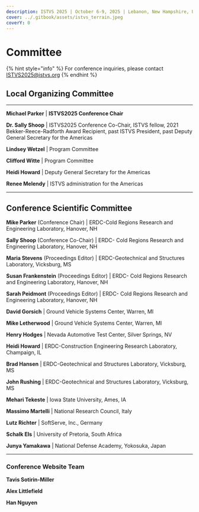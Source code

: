```yaml
---
description: ISTVS 2025 | October 6-9, 2025 | Lebanon, New Hampshire, USA
cover: ../.gitbook/assets/istvs_terrain.jpeg
coverY: 0
---
```


# Committee

{% hint style="info" %}
For conference inquiries, please contact [ISTVS2025@istvs.org](mailto:ISTVS2025@istvs.org)
{% endhint %}

## Local Organizing Committee

***

**Michael Parker** | **ISTVS2025 Conference Chair**

**Dr. Sally Shoop** | ISTVS2025 Conference Co-Chair, ISTVS fellow, 2021 Bekker-Reece-Radforth Award Recipient, past ISTVS President, past Deputy General Secretary for the Americas

**Lindsey Wetzel** | Program Committee

**Clifford Witte** | Program Committee

**Heidi Howard** | Deputy General Secretary for the Americas

**Renee Melendy** | ISTVS administration for the Americas

***

## Conference Scientific Committee

**Mike Parker** (Conference Chair) | ERDC-Cold Regions Research and Engineering Laboratory, Hanover, NH&#x20;

**Sally Shoop** (Conference Co-Chair) | ERDC- Cold Regions Research and Engineering Laboratory, Hanover, NH&#x20;

**Maria Stevens** (Proceedings Editor) | ERDC-Geotechnical and Structures Laboratory, Vicksburg, MS

**Susan Frankenstein** (Proceedings Editor) | ERDC- Cold Regions Research and Engineering Laboratory, Hanover, NH&#x20;

**Sarah Peidmont** (Proceedings Editor) | ERDC- Cold Regions Research and Engineering Laboratory, Hanover, NH&#x20;

**David Gorsich** | Ground Vehicle Systems Center, Warren, MI&#x20;

**Mike Letherwood** | Ground Vehicle Systems Center, Warren, MI&#x20;

**Henry Hodges** | Nevada Automotive Test Center, Silver Springs, NV&#x20;

**Heidi Howard** | ERDC-Construction Engineering Research Laboratory, Champaign, IL&#x20;

**Brad Hansen** | ERDC-Geotechnical and Structures Laboratory, Vicksburg, MS&#x20;

**John Rushing** | ERDC-Geotechnical and Structures Laboratory, Vicksburg, MS&#x20;

**Mehari Tekeste** | Iowa State University, Ames, IA&#x20;

**Massimo Martelli** | National Research Council, Italy&#x20;

**Lutz Richter** | SoftServe, Inc., Germany&#x20;

**Schalk Els** | University of Pretoria, South Africa&#x20;

**Junya Yamakawa** | National Defense Academy, Yokosuka, Japan

***

### Conference Website Team

**Tavis Sotirin-Miller**

**Alex Littlefield**

**Han Nguyen**
